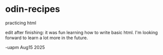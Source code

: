 # odin-recipes
practicing html

edit after finishing:
it was fun learning how to write basic html. I'm looking forward to learn a lot more in the future.

-uapm Aug15 2025

